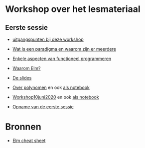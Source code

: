 # Workshop over het lesmateriaal

## Eerste sessie

+ [uitgangspunten bij deze workshop](uitgangspunten)

+ [Wat is een paradigma en waarom zijn er meerdere](paradigma)

+ [Enkele aspecten van functioneel programmeren](funcprog)

+ [Waarom Elm?](waaromelm)

+ [De slides](nascholing-programming-paradigms.pdf)

+ [Over polynomen](Polynoom-workshop.pdf)
en ook [als notebook](Polynoom-workshop.ipynb)

+ [Workshop10juni2020](Workshop10juni2020.pdf)
en ook [als notebook](Workshop10juni2020.ipynb)

+ [Opname van de eerste sessie](https://www.dropbox.com/s/6841x4nsr2g0t75/programmeer%20paradigma%27s%20%3A%20functioneel%20programmeren%202020-06-10-15-36-14.mp4?dl=0)

# Bronnen

+ [Elm cheat sheet](https://github.com/ianunay/elm-cheat-sheet/blob/master/README.md)
